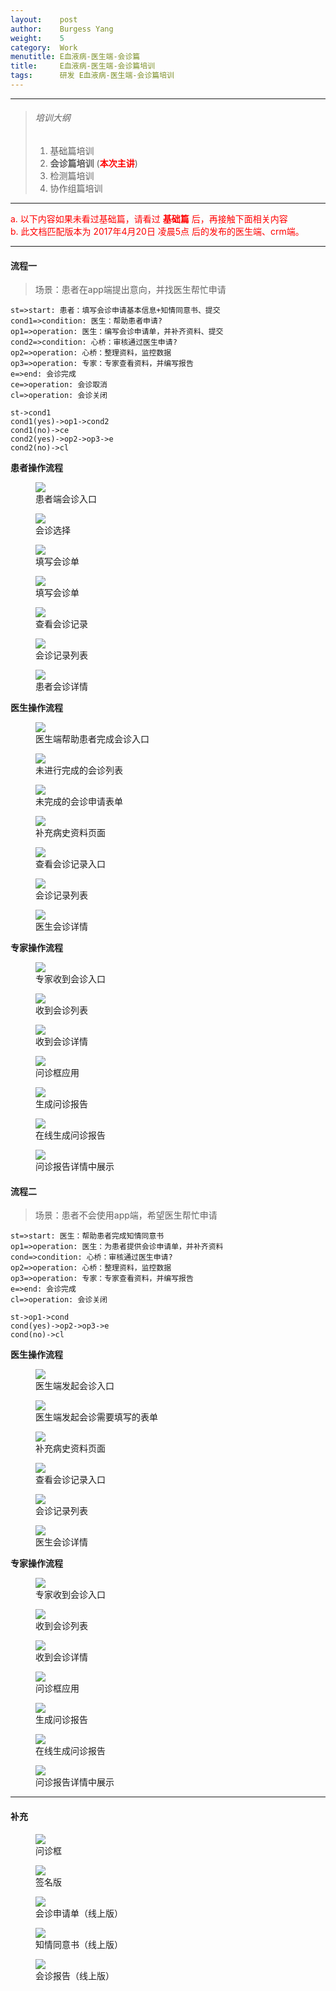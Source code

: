 ```yaml
---
layout:    post
author:    Burgess Yang
weight:    5
category:  Work          
menutitle: E血液病-医生端-会诊篇
title:     E血液病-医生端-会诊篇培训
tags:      研发 E血液病-医生端-会诊篇培训
---
```


<style>
.fr {color:red}
.fg {color:green}
.fdg {color: #666} 

.tc {text-align:center}
</style>

--- 

> ###### 培训大纲
> 1. 基础篇培训
> 2. **会诊篇培训** (**<span class='fr'>本次主讲</span>**)
> 3. 检测篇培训
> 4. 协作组篇培训

--- 

<div class="tip fr">
a. 以下内容如果未看过基础篇，请看过 <b>基础篇</b> 后，再接触下面相关内容<br/>
b. 此文档匹配版本为 2017年4月20日 凌晨5点 后的发布的医生端、crm端。
</div>

---

#### 流程一
> 场景：患者在app端提出意向，并找医生帮忙申请

```flow
st=>start: 患者：填写会诊申请基本信息+知情同意书、提交
cond1=>condition: 医生：帮助患者申请?
op1=>operation: 医生：编写会诊申请单，并补齐资料、提交
cond2=>condition: 心桥：审核通过医生申请?
op2=>operation: 心桥：整理资料，监控数据
op3=>operation: 专家：专家查看资料，并编写报告
e=>end: 会诊完成
ce=>operation: 会诊取消
cl=>operation: 会诊关闭

st->cond1
cond1(yes)->op1->cond2
cond1(no)->ce
cond2(yes)->op2->op3->e
cond2(no)->cl
```

**患者操作流程**
<div class="album">
   <figure>
      <img src="{{ "/media/img/20170420/a_1.png" | absolute_url }}" />
      <figcaption>患者端会诊入口</figcaption>
   </figure>
   <figure>
      <img src="{{ "/media/img/20170420/a_2.png" | absolute_url }}" />
      <figcaption>会诊选择</figcaption>
   </figure>
   <figure>
      <img src="{{ "/media/img/20170420/a_3.png" | absolute_url }}" />
      <figcaption>填写会诊单</figcaption>
   </figure>
   <figure>
      <img src="{{ "/media/img/20170420/a_4.png" | absolute_url }}" />
      <figcaption>填写会诊单</figcaption>
   </figure>
   <figure>
      <img src="{{ "/media/img/20170420/a_5.png" | absolute_url }}" />
      <figcaption>查看会诊记录</figcaption>
   </figure>
   <figure>
      <img src="{{ "/media/img/20170420/a_6.png" | absolute_url }}" />
      <figcaption>会诊记录列表</figcaption>
   </figure>
   <figure>
      <img src="{{ "/media/img/20170420/a_7.png" | absolute_url }}" />
      <figcaption>患者会诊详情</figcaption>
   </figure>
</div>

**医生操作流程**
<div class="album">
   <figure>
      <img src="{{ "/media/img/20170420/b_1.png" | absolute_url }}" />
      <figcaption>医生端帮助患者完成会诊入口</figcaption>
   </figure>
   <figure>
      <img src="{{ "/media/img/20170420/b_2.png" | absolute_url }}" />
      <figcaption>未进行完成的会诊列表</figcaption>
   </figure>
   <figure>
      <img src="{{ "/media/img/20170420/b_3.png" | absolute_url }}" />
      <figcaption>未完成的会诊申请表单</figcaption>
   </figure>
   <figure>
      <img src="{{ "/media/img/20170420/b_4.png" | absolute_url }}" />
      <figcaption>补充病史资料页面</figcaption>
   </figure>
   <figure>
      <img src="{{ "/media/img/20170420/b_5.png" | absolute_url }}" />
      <figcaption>查看会诊记录入口</figcaption>
   </figure>
   <figure>
      <img src="{{ "/media/img/20170420/b_6.png" | absolute_url }}" />
      <figcaption>会诊记录列表</figcaption>
   </figure>
   <figure>
      <img src="{{ "/media/img/20170420/b_7.png" | absolute_url }}" />
      <figcaption>医生会诊详情</figcaption>
   </figure>
</div>

**专家操作流程**
<div class="album">
   <figure>
      <img src="{{ "/media/img/20170420/c_1.png" | absolute_url }}" />
      <figcaption>专家收到会诊入口</figcaption>
   </figure>
   <figure>
      <img src="{{ "/media/img/20170420/c_2.png" | absolute_url }}" />
      <figcaption>收到会诊列表</figcaption>
   </figure>
   <figure>
      <img src="{{ "/media/img/20170420/c_3.png" | absolute_url }}" />
      <figcaption>收到会诊详情</figcaption>
   </figure>
   <figure>
      <img src="{{ "/media/img/20170420/c_4.png" | absolute_url }}" />
      <figcaption>问诊框应用</figcaption>
   </figure>
   <figure>
      <img src="{{ "/media/img/20170420/c_5.png" | absolute_url }}" />
      <figcaption>生成问诊报告</figcaption>
   </figure>
   <figure>
      <img src="{{ "/media/img/20170420/c_6.png" | absolute_url }}" />
      <figcaption>在线生成问诊报告</figcaption>
   </figure>
   <figure>
      <img src="{{ "/media/img/20170420/c_7.png" | absolute_url }}" />
      <figcaption>问诊报告详情中展示</figcaption>
   </figure>
</div>


#### 流程二
> 场景：患者不会使用app端，希望医生帮忙申请

```flow
st=>start: 医生：帮助患者完成知情同意书
op1=>operation: 医生：为患者提供会诊申请单，并补齐资料
cond=>condition: 心桥：审核通过医生申请?
op2=>operation: 心桥：整理资料，监控数据
op3=>operation: 专家：专家查看资料，并编写报告
e=>end: 会诊完成
cl=>operation: 会诊关闭

st->op1->cond
cond(yes)->op2->op3->e
cond(no)->cl
```

**医生操作流程**
<div class="album">
   <figure>
      <img src="{{ "/media/img/20170420/d_1.png" | absolute_url }}" />
      <figcaption>医生端发起会诊入口</figcaption>
   </figure>
   <figure>
      <img src="{{ "/media/img/20170420/d_2.png" | absolute_url }}" />
      <figcaption>医生端发起会诊需要填写的表单</figcaption>
   </figure>
   <figure>
      <img src="{{ "/media/img/20170420/b_4.png" | absolute_url }}" />
      <figcaption>补充病史资料页面</figcaption>
   </figure>
   <figure>
      <img src="{{ "/media/img/20170420/b_5.png" | absolute_url }}" />
      <figcaption>查看会诊记录入口</figcaption>
   </figure>
   <figure>
      <img src="{{ "/media/img/20170420/b_6.png" | absolute_url }}" />
      <figcaption>会诊记录列表</figcaption>
   </figure>
   <figure>
      <img src="{{ "/media/img/20170420/b_7.png" | absolute_url }}" />
      <figcaption>医生会诊详情</figcaption>
   </figure>
</div>

**专家操作流程**
<div class="album">
   <figure>
      <img src="{{ "/media/img/20170420/c_1.png" | absolute_url }}" />
      <figcaption>专家收到会诊入口</figcaption>
   </figure>
   <figure>
      <img src="{{ "/media/img/20170420/c_2.png" | absolute_url }}" />
      <figcaption>收到会诊列表</figcaption>
   </figure>
   <figure>
      <img src="{{ "/media/img/20170420/c_3.png" | absolute_url }}" />
      <figcaption>收到会诊详情</figcaption>
   </figure>
   <figure>
      <img src="{{ "/media/img/20170420/c_4.png" | absolute_url }}" />
      <figcaption>问诊框应用</figcaption>
   </figure>
   <figure>
      <img src="{{ "/media/img/20170420/c_5.png" | absolute_url }}" />
      <figcaption>生成问诊报告</figcaption>
   </figure>
   <figure>
      <img src="{{ "/media/img/20170420/c_6.png" | absolute_url }}" />
      <figcaption>在线生成问诊报告</figcaption>
   </figure>
   <figure>
      <img src="{{ "/media/img/20170420/c_7.png" | absolute_url }}" />
      <figcaption>问诊报告详情中展示</figcaption>
   </figure>
</div>


----
#### 补充
<div class="album">
   <figure>
      <img src="{{ "/media/img/20170420/e_1.png" | absolute_url }}" />
      <figcaption>问诊框</figcaption>
   </figure>
   <figure>
      <img src="{{ "/media/img/20170420/e_2.png" | absolute_url }}" />
      <figcaption>签名版</figcaption>
   </figure>
   <figure>
      <img src="{{ "/media/img/20170420/e_3.png" | absolute_url }}" />
      <figcaption>会诊申请单（线上版）</figcaption>
   </figure>
   <figure>
      <img src="{{ "/media/img/20170420/e_4.png" | absolute_url }}" />
      <figcaption>知情同意书（线上版）</figcaption>
   </figure>
   <figure>
      <img src="{{ "/media/img/20170420/e_5.png" | absolute_url }}" />
      <figcaption>会诊报告（线上版）</figcaption>
   </figure>
</div>


